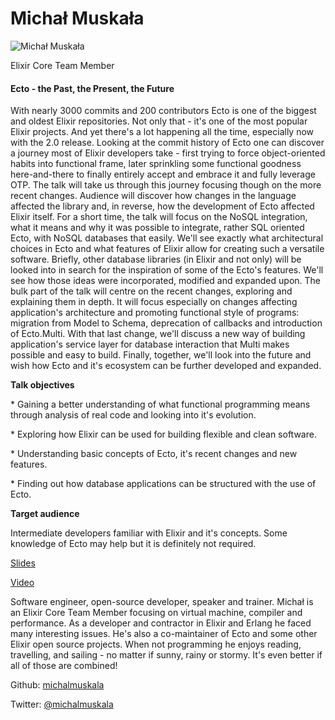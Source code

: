 # Michał Muskała

![Michał Muskała](http://s3.amazonaws.com/esl-conf-stg/media/files/000/000/021/thumbnail/Michal_Muskala.jpeg?1458661653)

Elixir Core Team Member

#### Ecto - the Past, the Present, the Future

With nearly 3000 commits and 200 contributors Ecto is one of the biggest and oldest Elixir repositories. Not only that - it's one of the most popular Elixir projects. And yet there's a lot happening all the time, especially now with the 2.0 release. Looking at the commit history of Ecto one can discover a journey most of Elixir developers take - first trying to force object-oriented habits into functional frame, later sprinkling some functional goodness here-and-there to finally entirely accept and embrace it and fully leverage OTP. The talk will take us through this journey focusing though on the more recent changes. Audience will discover how changes in the language affected the library and, in reverse, how the development of Ecto affected Elixir itself. For a short time, the talk will focus on the NoSQL integration, what it means and why it was possible to integrate, rather SQL oriented Ecto, with NoSQL databases that easily. We'll see exactly what architectural choices in Ecto and what features of Elixir allow for creating such a versatile software. Briefly, other database libraries (in Elixir and not only) will be looked into in search for the inspiration of some of the Ecto's features. We'll see how those ideas were incorporated, modified and expanded upon. The bulk part of the talk will centre on the recent changes, exploring and explaining them in depth. It will focus especially on changes affecting application's architecture and promoting functional style of programs: migration from Model to Schema, deprecation of callbacks and introduction of Ecto.Multi. With that last change, we'll discuss a new way of building application's service layer for database interaction that Multi makes possible and easy to build. Finally, together, we'll look into the future and wish how Ecto and it's ecosystem can be further developed and expanded.

**Talk objectives**

\* Gaining a better understanding of what functional programming means through analysis of real code and looking into it's evolution.

\* Exploring how Elixir can be used for building flexible and clean software.

\* Understanding basic concepts of Ecto, it's recent changes and new features.

\* Finding out how database applications can be structured with the use of Ecto.

**Target audience**

Intermediate developers familiar with Elixir and it's concepts. Some knowledge of Ecto may help but it is definitely not required.

[Slides](http://s3.amazonaws.com/esl-conf-stg/media/files/000/000/087/original/Ecto_-_the_past__the_present__the_future%281%29.pdf?1463063539)

[Video](https://youtu.be/msdYuidWYQA)

Software engineer, open-source developer, speaker and trainer. Michał is an Elixir Core Team Member focusing on virtual machine, compiler and performance. As a developer and contractor in Elixir and Erlang he faced many interesting issues. He's also a co-maintainer of Ecto and some other Elixir open source projects. When not programming he enjoys reading, travelling, and sailing - no matter if sunny, rainy or stormy. It's even better if all of those are combined!

Github: [michalmuskala](https://github.com/michalmuskala)

Twitter: [@michalmuskala](https://twitter.com/michalmuskala)

